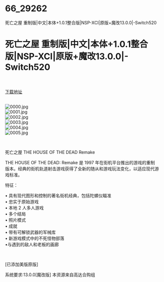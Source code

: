 # 66_29262
死亡之屋 重制版|中文|本体+1.0.1整合版|NSP-XCI|原版+魔改13.0.0|-Switch520
# 死亡之屋 重制版|中文|本体+1.0.1整合版|NSP-XCI|原版+魔改13.0.0|-Switch520
 <br/></br>
[下载地址](https://www.switch520.cc/article/29262 "下载地址")
<br/></br>

<p><img title="0000.jpg" src="https://www.switch520.cc/muke_img/2022_04_07_5d1417aa3eaa8.jpg" alt="0000.jpg"><br>
<img title="0001.jpg" src="https://www.switch520.cc/muke_img/2022_04_07_244343fb04a4b.jpg" alt="0001.jpg"><br>
<img title="0002.jpg" src="https://www.switch520.cc/muke_img/2022_04_07_8d85e3855764e.jpg" alt="0002.jpg"><br>
<img title="0003.jpg" src="https://www.switch520.cc/muke_img/2022_04_07_36eb1ae7c807a.jpg" alt="0003.jpg"><br>
<img title="0004.jpg" src="https://www.switch520.cc/muke_img/2022_04_07_4c68d4251a04e.jpg" alt="0004.jpg"><br>
<img title="0005.jpg" src="https://www.switch520.cc/muke_img/2022_04_07_ac190f11284eb.jpg" alt="0005.jpg"></p>
<p>&nbsp;</p>
<p>死亡之屋 THE HOUSE OF THE DEAD Remake</p>
<p>THE HOUSE OF THE DEAD: Remake 是 1997 年在街机平台推出的游戏的重制版本。经典的街机轨道射击游戏获得了全新的随从和游戏玩法变化，以适应现代游戏标准。</p>
<p>特征：</p>
<p>• 具有现代图形和控制的著名街机经典，包括陀螺仪瞄准<br>
• 忠实于原始游戏<br>
• 本地 2 人多人游戏<br>
• 多个结局<br>
• 照片模式<br>
• 成就<br>
• 带有可解锁武器的军械库<br>
• 新游戏模式中的不死怪物部落<br>
•与遇到的敌人和老板的画廊</p>
<p>&nbsp;</p>
<p>[已添加美版原版]</p>
<p>系统要求:13.0.0[魔改版] 本资源来自高达合购组</p>



